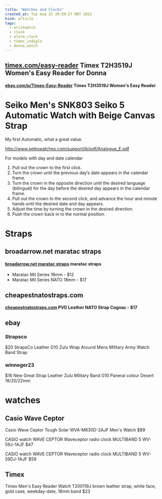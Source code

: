 ```yaml
---
title: "Watches and Clocks"
created_at: Tue Aug 25 20:59:27 MDT 2015
kind: article
tags:
  - wristwatch
  - clock
  - alarm_clock
  - timex_indiglo
  - donna_watch
---
```


<h2>
  <a href="https://www.timex.com/easy-reader-25mm-bracelet-watch/T2H3519J.html" target="_blank">timex.com/easy-reader</a>
  Timex T2H3519J Women's Easy Reader for Donna
</h2>

<h4>
  <a href="https://www.ebay.com/p/Timex-Easy-Reader-T2H3519J-Wrist-Watch-for-Women/70451575" target="_blank">ebay.com/p/Timex-Easy-Reader</a>
  Timex T2H3519J Women's Easy Reader
</h4>

# Seiko Men's SNK803 Seiko 5 Automatic Watch with Beige Canvas Strap

My first Automatic, what a great value.

http://www.seikowatches.com/support/ib/pdf/Analogue_E.pdf

For models with day and date calendar

1.    Pull out the crown to the first click.
2.    Turn the crown until the previous day’s date appears in the calendar frame.
3.    Turn the crown in the opposite direction until the desired language (bilingual) for the day before the desired day appears in the calendar frame.
4.    Pull out the crown to the second click, and advance the hour and minute hands until the desired date and day appears.
5.    Adjust the time by turning the crown in the desired direction.
6.    Push the crown back in to the normal position.

# Straps

## broadarrow.net maratac straps

#### [broadarrow.net maratac straps](http://www.broadarrow.net/maratac.htm) maratac straps

* Maratac Mil Series 18mm - $12
* Maratac Mil Series NATO 18mm - $17

## cheapestnatostraps.com

#### [cheapestnatostraps.com](http://www.cheapestnatostraps.com/collections/leather-nato-straps/products/pvd-leather-nato-strap-cognac-18mm-20mm-22mm?variant=307019139) PVD Leather NATO Strap Cognac - $17

## ebay

### Strapsco

$20
StrapsCo Leather G10 Zulu Wrap Around Mens Military Army Watch Band Strap

### winneger23

$16
New Great Strap Leather Zulu Military Band G10 Panerai colour Desert 18/20/22mm

# watches

## Casio Wave Ceptor

Casio Wave Ceptor Tough Solar WVA-M630D-2AJF Men's Watch
$89

CASIO watch WAVE CEPTOR Waveceptor radio clock MULTIBAND 5 WV-59J-1AJF
$47

CASIO watch WAVE CEPTOR Waveceptor radio clock MULTIBAND 5 WV-59DJ-1AJF
$59

## Timex

Timex Men's Easy Reader Watch T200119J
brown leather strap, white face, gold case, weekday-date, 18mm band
$23

<!--
html boilerplate fragments
<a href="" target="_blank"></a>
<a name=""></a>
<img src="" width="400px">
<ul>
  <li></li>
  <li><a href="" target="_blank"></a></li>
</ul>
<pre>
</pre>
<p style="margin-bottom: 2em;"></p>
<hr style="border: 0; height: 3px; background: #333; background-image: linear-gradient(to right, #ccc, #333, #ccc);">
<pre><code>
</code></pre>
<math xmlns='http://www.w3.org/1998/Math/MathML' display='block'>
</math>
-->
